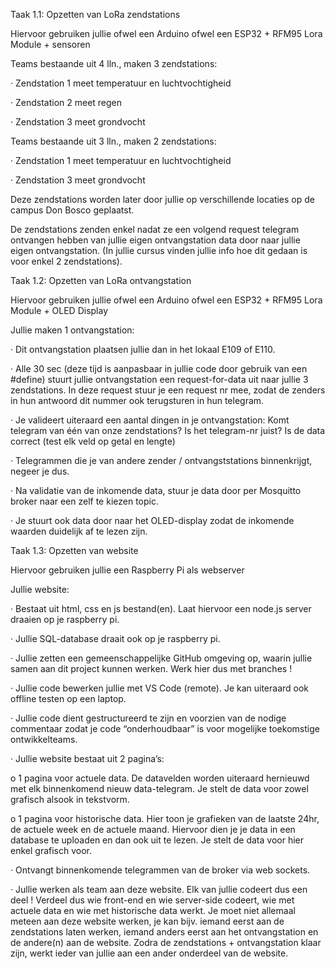 Taak 1.1: Opzetten van LoRa zendstations


Hiervoor gebruiken jullie ofwel een Arduino ofwel een ESP32 + RFM95 Lora Module + sensoren


Teams bestaande uit 4 lln., maken 3 zendstations:

· Zendstation 1 meet temperatuur en luchtvochtigheid

· Zendstation 2 meet regen

· Zendstation 3 meet grondvocht


Teams bestaande uit 3 lln., maken 2 zendstations:

· Zendstation 1 meet temperatuur en luchtvochtigheid

· Zendstation 3 meet grondvocht


Deze zendstations worden later door jullie op verschillende locaties op de campus Don Bosco geplaatst.


De zendstations zenden enkel nadat ze een volgend request telegram ontvangen hebben van jullie eigen ontvangstation data door naar jullie eigen ontvangstation. (In jullie cursus vinden jullie info hoe dit gedaan is voor enkel 2 zendstations).


Taak 1.2: Opzetten van LoRa ontvangstation


Hiervoor gebruiken jullie ofwel een Arduino ofwel een ESP32 + RFM95 Lora Module + OLED Display


Jullie maken 1 ontvangstation:

· Dit ontvangstation plaatsen jullie dan in het lokaal E109 of E110.

· Alle 30 sec (deze tijd is aanpasbaar in jullie code door gebruik van een #define) stuurt jullie ontvangstation een request-for-data uit naar jullie 3 zendstations. In deze request stuur je een request nr mee, zodat de zenders in hun antwoord dit nummer ook terugsturen in hun telegram.

· Je valideert uiteraard een aantal dingen in je ontvangstation: Komt telegram van één van onze zendstations? Is het telegram-nr juist? Is de data correct (test elk veld op getal en lengte)

· Telegrammen die je van andere zender / ontvangststations binnenkrijgt, negeer je dus.

· Na validatie van de inkomende data, stuur je data door per Mosquitto broker naar een zelf te kiezen topic.

· Je stuurt ook data door naar het OLED-display zodat de inkomende waarden duidelijk af te lezen zijn.



Taak 1.3: Opzetten van website


Hiervoor gebruiken jullie een Raspberry Pi als webserver


Jullie website:

· Bestaat uit html, css en js bestand(en). Laat hiervoor een node.js server draaien op je raspberry pi.

· Jullie SQL-database draait ook op je raspberry pi.

· Jullie zetten een gemeenschappelijke GitHub omgeving op, waarin jullie samen aan dit project kunnen werken. Werk hier dus met branches !

· Jullie code bewerken jullie met VS Code (remote). Je kan uiteraard ook offline testen op een laptop.

· Jullie code dient gestructureerd te zijn en voorzien van de nodige commentaar zodat je code “onderhoudbaar” is voor mogelijke toekomstige ontwikkelteams.

· Jullie website bestaat uit 2 pagina’s:

o 1 pagina voor actuele data. De datavelden worden uiteraard hernieuwd met elk binnenkomend nieuw data-telegram. Je stelt de data voor zowel grafisch alsook in tekstvorm.

o 1 pagina voor historische data. Hier toon je grafieken van de laatste 24hr, de actuele week en de actuele maand. Hiervoor dien je je data in een database te uploaden en dan ook uit te lezen. Je stelt de data voor hier enkel grafisch voor.

· Ontvangt binnenkomende telegrammen van de broker via web sockets.

· Jullie werken als team aan deze website. Elk van jullie codeert dus een deel ! Verdeel dus wie front-end en wie server-side codeert, wie met actuele data en wie met historische data werkt. Je moet niet allemaal meteen aan deze website werken, je kan bijv. iemand eerst aan de zendstations laten werken, iemand anders eerst aan het ontvangstation en de andere(n) aan de website. Zodra de zendstations + ontvangstation klaar zijn, werkt ieder van jullie aan een ander onderdeel van de website.
